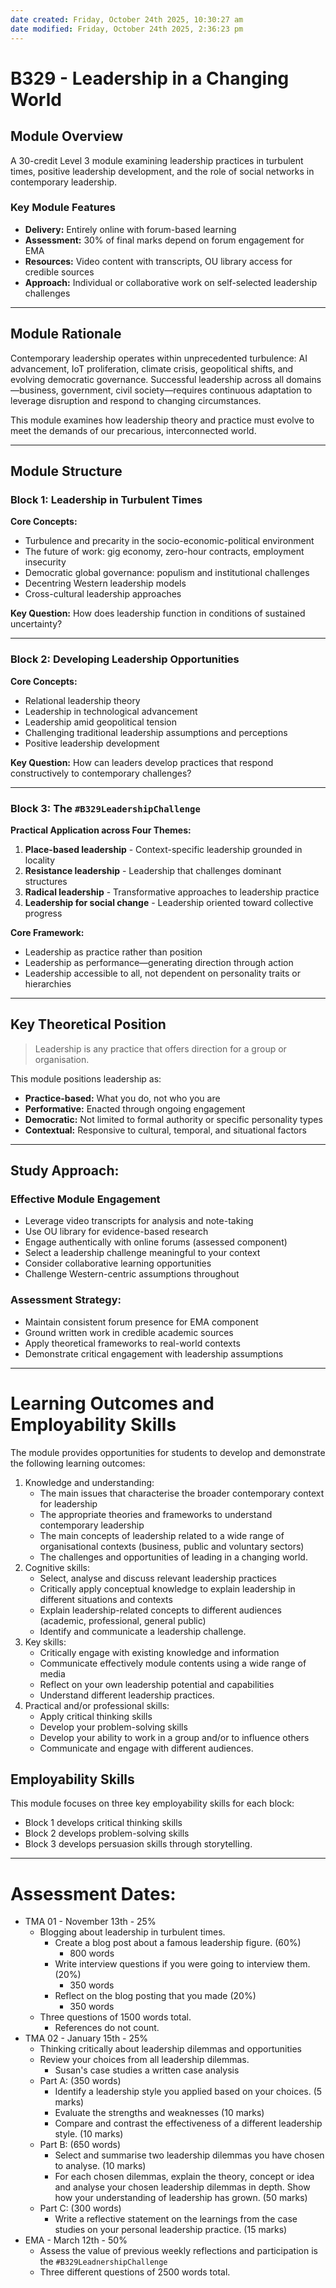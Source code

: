```yaml
---
date created: Friday, October 24th 2025, 10:30:27 am
date modified: Friday, October 24th 2025, 2:36:23 pm
---
```


# B329 - Leadership in a Changing World

## Module Overview

A 30-credit Level 3 module examining leadership practices in turbulent times, positive leadership development, and the role of social networks in contemporary leadership.

### Key Module Features

- **Delivery:** Entirely online with forum-based learning
- **Assessment:** 30% of final marks depend on forum engagement for EMA
- **Resources:** Video content with transcripts, OU library access for credible sources
- **Approach:** Individual or collaborative work on self-selected leadership challenges

---

## Module Rationale

Contemporary leadership operates within unprecedented turbulence: AI advancement, IoT proliferation, climate crisis, geopolitical shifts, and evolving democratic governance. Successful leadership across all domains—business, government, civil society—requires continuous adaptation to leverage disruption and respond to changing circumstances.

This module examines how leadership theory and practice must evolve to meet the demands of our precarious, interconnected world.

---

## Module Structure

### Block 1: Leadership in Turbulent Times

**Core Concepts:**
- Turbulence and precarity in the socio-economic-political environment
- The future of work: gig economy, zero-hour contracts, employment insecurity
- Democratic global governance: populism and institutional challenges
- Decentring Western leadership models
- Cross-cultural leadership approaches

**Key Question:** How does leadership function in conditions of sustained uncertainty?

---

### Block 2: Developing Leadership Opportunities

**Core Concepts:**
- Relational leadership theory
- Leadership in technological advancement
- Leadership amid geopolitical tension
- Challenging traditional leadership assumptions and perceptions
- Positive leadership development

**Key Question:** How can leaders develop practices that respond constructively to contemporary challenges?

---

### Block 3: The `#B329LeadershipChallenge`

**Practical Application across Four Themes:**
1. **Place-based leadership** - Context-specific leadership grounded in locality
2. **Resistance leadership** - Leadership that challenges dominant structures
3. **Radical leadership** - Transformative approaches to leadership practice
4. **Leadership for social change** - Leadership oriented toward collective progress

**Core Framework:**
- Leadership as practice rather than position
- Leadership as performance—generating direction through action
- Leadership accessible to all, not dependent on personality traits or hierarchies

---

## Key Theoretical Position

> Leadership is any practice that offers direction for a group or organisation.

This module positions leadership as:
- **Practice-based:** What you do, not who you are
- **Performative:** Enacted through ongoing engagement
- **Democratic:** Not limited to formal authority or specific personality types
- **Contextual:** Responsive to cultural, temporal, and situational factors

---

## Study Approach:

### Effective Module Engagement
- Leverage video transcripts for analysis and note-taking
- Use OU library for evidence-based research
- Engage authentically with online forums (assessed component)
- Select a leadership challenge meaningful to your context
- Consider collaborative learning opportunities
- Challenge Western-centric assumptions throughout

### Assessment Strategy:
- Maintain consistent forum presence for EMA component
- Ground written work in credible academic sources
- Apply theoretical frameworks to real-world contexts
- Demonstrate critical engagement with leadership assumptions


***

# Learning Outcomes and Employability Skills

The module provides opportunities for students to develop and demonstrate the following learning outcomes:

1. Knowledge and understanding:
    - The main issues that characterise the broader contemporary context for leadership
    - The appropriate theories and frameworks to understand contemporary leadership
    - The main concepts of leadership related to a wide range of organisational contexts (business, public and voluntary sectors)
    - The challenges and opportunities of leading in a changing world.
2. Cognitive skills:
    - Select, analyse and discuss relevant leadership practices
    - Critically apply conceptual knowledge to explain leadership in different situations and contexts
    - Explain leadership-related concepts to different audiences (academic, professional, general public)
    - Identify and communicate a leadership challenge.
3. Key skills:
    - Critically engage with existing knowledge and information
    - Communicate effectively module contents using a wide range of media
    - Reflect on your own leadership potential and capabilities
    - Understand different leadership practices.
4. Practical and/or professional skills:
    - Apply critical thinking skills 
    - Develop your problem-solving skills
    - Develop your ability to work in a group and/or to influence others
    - Communicate and engage with different audiences.

## Employability Skills

This module focuses on three key employability skills for each block:

- Block 1 develops critical thinking skills
- Block 2 develops problem-solving skills
- Block 3 develops persuasion skills through storytelling.


***
# Assessment Dates:

- TMA 01 - November 13th - 25%
	- Blogging about leadership in turbulent times.
		- Create a blog post about a famous leadership figure. (60%)
			- 800 words
		- Write interview questions if you were going to interview them. (20%)
			- 350 words
		- Reflect on the blog posting that you made (20%)
			- 350 words
	- Three questions of 1500 words total.
		- References do not count.
- TMA 02 - January 15th - 25%
	- Thinking critically about leadership dilemmas and opportunities
	- Review your choices from all leadership dilemmas.
		- Susan's case studies a written case analysis
	- Part A: (350 words)
		- Identify a leadership style you applied based on your choices. (5 marks)
		- Evaluate the strengths and weaknesses (10 marks)
		- Compare and contrast the effectiveness of a different leadership style. (10 marks)
	- Part B: (650 words)
		- Select and summarise two leadership dilemmas you have chosen to analyse. (10 marks)
		- For each chosen dilemmas, explain the theory, concept or idea and analyse your chosen leadership dilemmas in depth. Show how your understanding of leadership has grown. (50 marks)
	- Part C: (300 words)
		- Write a reflective statement on the learnings from the case studies on your personal leadership practice. (15 marks)
- EMA - March 12th - 50%
	- Assess the value of previous weekly reflections and participation is the `#B329LeadnershipChallenge`
	- Three different questions of 2500 words total.